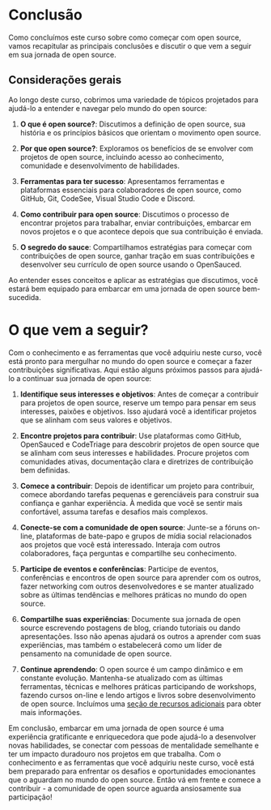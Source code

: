 # Conclusão

Como concluímos este curso sobre como começar com open source, vamos recapitular as principais conclusões e discutir o que vem a seguir em sua jornada de open source.

## Considerações gerais

Ao longo deste curso, cobrimos uma variedade de tópicos projetados para ajudá-lo a entender e navegar pelo mundo do open source:

1. **O que é open source?**: Discutimos a definição de open source, sua história e os princípios básicos que orientam o movimento open source.

2. **Por que open source?**: Exploramos os benefícios de se envolver com projetos de open source, incluindo acesso ao conhecimento, comunidade e desenvolvimento de habilidades.

3. **Ferramentas para ter sucesso**: Apresentamos ferramentas e plataformas essenciais para colaboradores de open source, como GitHub, Git, CodeSee, Visual Studio Code e Discord.

4. **Como contribuir para open source**: Discutimos o processo de encontrar projetos para trabalhar, enviar contribuições, embarcar em novos projetos e o que acontece depois que sua contribuição é enviada.

5. **O segredo do sauce**: Compartilhamos estratégias para começar com contribuições de open source, ganhar tração em suas contribuições e desenvolver seu currículo de open source usando o OpenSauced.

Ao entender esses conceitos e aplicar as estratégias que discutimos, você estará bem equipado para embarcar em uma jornada de open source bem-sucedida.

# O que vem a seguir?

Com o conhecimento e as ferramentas que você adquiriu neste curso, você está pronto para mergulhar no mundo do open source e começar a fazer contribuições significativas. Aqui estão alguns próximos passos para ajudá-lo a continuar sua jornada de open source:

1. **Identifique seus interesses e objetivos**: Antes de começar a contribuir para projetos de open source, reserve um tempo para pensar em seus interesses, paixões e objetivos. Isso ajudará você a identificar projetos que se alinham com seus valores e objetivos.

2. **Encontre projetos para contribuir**: Use plataformas como GitHub, OpenSauced e CodeTriage para descobrir projetos de open source que se alinham com seus interesses e habilidades. Procure projetos com comunidades ativas, documentação clara e diretrizes de contribuição bem definidas.

3. **Comece a contribuir**: Depois de identificar um projeto para contribuir, comece abordando tarefas pequenas e gerenciáveis para construir sua confiança e ganhar experiência. À medida que você se sentir mais confortável, assuma tarefas e desafios mais complexos.

4. **Conecte-se com a comunidade de open source**: Junte-se a fóruns on-line, plataformas de bate-papo e grupos de mídia social relacionados aos projetos que você está interessado. Interaja com outros colaboradores, faça perguntas e compartilhe seu conhecimento.

5. **Participe de eventos e conferências**: Participe de eventos, conferências e encontros de open source para aprender com os outros, fazer networking com outros desenvolvedores e se manter atualizado sobre as últimas tendências e melhores práticas no mundo do open source.

6. **Compartilhe suas experiências**: Documente sua jornada de open source escrevendo postagens de blog, criando tutoriais ou dando apresentações. Isso não apenas ajudará os outros a aprender com suas experiências, mas também o estabelecerá como um líder de pensamento na comunidade de open source.

7. **Continue aprendendo**: O open source é um campo dinâmico e em constante evolução. Mantenha-se atualizado com as últimas ferramentas, técnicas e melhores práticas participando de workshops, fazendo cursos on-line e lendo artigos e livros sobre desenvolvimento de open source. Incluímos uma [seção de recursos adicionais](/translations/pt-br/08-recursos-adicionais.md) para obter mais informações.

Em conclusão, embarcar em uma jornada de open source é uma experiência gratificante e enriquecedora que pode ajudá-lo a desenvolver novas habilidades, se conectar com pessoas de mentalidade semelhante e ter um impacto duradouro nos projetos em que trabalha. Com o conhecimento e as ferramentas que você adquiriu neste curso, você está bem preparado para enfrentar os desafios e oportunidades emocionantes que o aguardam no mundo do open source. Então vá em frente e comece a contribuir - a comunidade de open source aguarda ansiosamente sua participação!